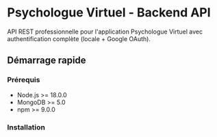 # Psychologue Virtuel - Backend API

API REST professionnelle pour l'application Psychologue Virtuel avec authentification complète (locale + Google OAuth).

## Démarrage rapide

### Prérequis

- Node.js >= 18.0.0
- MongoDB >= 5.0
- npm >= 9.0.0

### Installation

